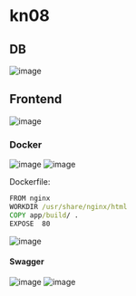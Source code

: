 # kn08

## DB

![image](https://github.com/Noah8820/m347_2024/assets/113603845/4eccd549-ad3f-4028-9ae1-c59f0ab58736)

## Frontend

![image](https://github.com/Noah8820/m347_2024/assets/113603845/4e92673c-536a-4a53-a9f1-93cf914d60c4)


### Docker

![image](https://github.com/Noah8820/m347_2024/assets/113603845/737bcb0a-cbc0-4e1a-aaeb-5a5819c8f65a)
![image](https://github.com/Noah8820/m347_2024/assets/113603845/394ee19c-3162-4fbf-8d66-75eaf8491c02)

Dockerfile:
```cmd
FROM nginx
WORKDIR /usr/share/nginx/html
COPY app/build/ .
EXPOSE 	80
```

![image](https://github.com/Noah8820/m347_2024/assets/113603845/75dea1a5-a7f0-4e33-b236-b64c790a9fb5)


#### Swagger  

![image](https://github.com/Noah8820/m347_2024/assets/113603845/acd9db39-6ab3-4cc8-8804-e65ebfbb6b4b)
![image](https://github.com/Noah8820/m347_2024/assets/113603845/5af94983-92ab-4db3-b49d-f9da78d88a78)


